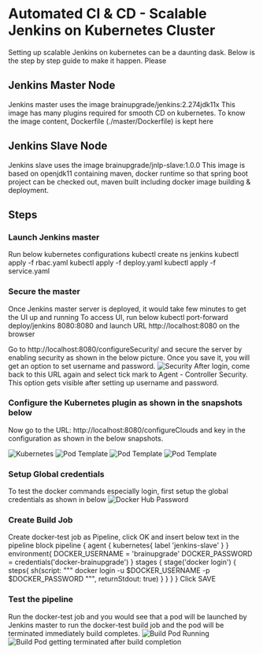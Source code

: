 # Automated CI & CD - Scalable Jenkins on Kubernetes Cluster
Setting up scalable Jenkins on kubernetes can be a daunting dask.  Below is the step by step guide to make it happen. Please 

## Jenkins Master Node
Jenkins master uses the image brainupgrade/jenkins:2.274jdk11x
This image has many plugins required for smooth CD on kubernetes.  To know the image content, Dockerfile (./master/Dockerfile) is kept here

## Jenkins Slave Node

Jenkins slave uses the image brainupgrade/jnlp-slave:1.0.0
This image is based on openjdk11 containing maven, docker runtime so that spring boot 
project can be checked out, maven built including docker image building & deployment.

## Steps
### Launch Jenkins master
Run below kubernetes configurations
kubectl create ns jenkins
kubectl apply -f rbac.yaml
kubectl apply -f deploy.yaml
kubectl apply -f service.yaml

### Secure the master
Once Jenkins master server is deployed, it would take few minutes to get the UI up and running 
To access UI, run below
kubectl port-forward deploy/jenkins 8080:8080
and launch URL http://localhost:8080 on the browser

Go to http://localhost:8080/configureSecurity/ and secure the server by enabling security as shown in the below picture.
Once you save it, you will get an option to set username and password.
![Security](/pictures/configureSecurity.png)
After login, come back to this URL again and select tick mark to Agent - Controller Security. This option gets visible after setting up username and password.

### Configure the Kubernetes plugin as shown in the snapshots below
Now go to the URL: http://localhost:8080/configureClouds and key in the configuration as shown in the below snapshots.

![Kubernetes](/pictures/configureClouds-1.png)
![Pod Template](/pictures/configureClouds-2.png)
![Pod Template](/pictures/configureClouds-3.png)
![Pod Template](/pictures/configureClouds-4.png)

### Setup Global credentials
To test the docker commands especially login, first setup the global credentials as shown in below
![Docker Hub Password](/pictures/docker-credentials.png)

### Create Build Job
Create docker-test job as Pipeline, click OK and insert below text in the pipeline block
pipeline {
    agent {
        kubernetes{
            label 'jenkins-slave'
        }
    }
    environment{
        DOCKER_USERNAME = 'brainupgrade'
        DOCKER_PASSWORD = credentials('docker-brainupgrade')
    }
    stages {
        stage('docker login') {
            steps{
                sh(script: """
                    docker login -u $DOCKER_USERNAME -p $DOCKER_PASSWORD
                """, returnStdout: true) 
            }
        }
    }
}
Click SAVE
### Test the pipeline
Run the docker-test job and you would see that a pod will be launched by Jenkins master to run the docker-test build job and the pod will be terminated immediately build completes.
![Build Pod Running](/pictures/build-pod-running.png)
![Build Pod getting terminated after build completion](/pictures/build-pod-success.png)

      